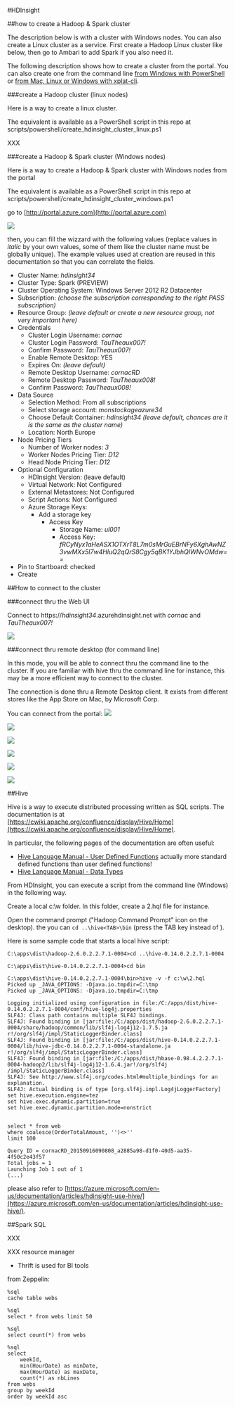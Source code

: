 #HDInsight

##how to create a Hadoop & Spark cluster

The description below is with a cluster with Windows nodes. You can also create a Linux cluster as a service. First create a Hadoop Linux cluster like below, then go to Ambari to add Spark if you also need it.

The following description shows how to create a cluster from the portal. You can also create one from the command line [from Windows with PowerShell](https://azure.microsoft.com/en-us/documentation/articles/hdinsight-administer-use-powershell/) or [from Mac, Linux or Windows with xplat-cli](https://azure.microsoft.com/en-us/documentation/articles/hdinsight-administer-use-command-line/).

###create a Hadoop cluster (linux nodes)

Here is a way to create a linux cluster.

The equivalent is available as a PowerShell script in this repo at scripts/powershell/create_hdinsight_cluster_linux.ps1

XXX

###create a Hadoop & Spark cluster (Windows nodes)

Here is a way to create a Hadoop & Spark cluster with Windows nodes from the portal

The equivalent is available as a PowerShell script in this repo at scripts/powershell/create_hdinsight_cluster_windows.ps1


go to [http://portal.azure.com](http://portal.azure.com)

![](hdinsight/1.png)

then, you can fill the wizzard with the following values (replace values in *italic* by your own values, some of them like the cluster name must be globally unique). The example values used at creation are reused in this documentation so that you can correlate the fields.

- Cluster Name: *hdinsight34*
- Cluster Type: Spark (PREVIEW)
- Cluster Operating System: Windows Server 2012 R2 Datacenter
- Subscription: *(choose the subscription corresponding to the right PASS subscription)*
- Resource Group: *(leave default or create a new resource group, not very important here)* 
- Credentials
	- Cluster Login Username: *cornac*
	- Cluster Login Password: *TauTheaux007!*
	- Confirm Password: *TauTheaux007!*
	- Enable Remote Desktop: YES
	- Expires On: *(leave default)*
	- Remote Desktop Username: *cornacRD*
	- Remote Desktop Password: *TauTheaux008!*
	- Confirm Password: *TauTheaux008!*
- Data Source
	- Selection Method: From all subscriptions
	- Select storage account: *monstockageazure34*
	- Choose Default Container: *hdinsight34 (leave default, chances are it is the same as the cluster name)*
	- Location: North Europe
- Node Pricing Tiers
	- Number of Worker nodes: *3*
	- Worker Nodes Pricing Tier: *D12*
	- Head Node Pricing Tier: *D12*
- Optional Configuration
	- HDInsight Version: (leave default)
	- Virtual Network: Not Configured
	- External Metastores: Not Configured
	- Script Actions: Not Configured
	- Azure Storage Keys: 
		- Add a storage key
			- Access Key
				- Storage Name: *ul001*
				- Access Key: *fRCyNyx1aHeASX1OTXrT8L7m0sMrGuEBrNFy6XghAwNZ3vwMXx5I7w4HluQ2qQrS8Cgy5qBK1YJbhQIWNvOMdw==*
- Pin to Startboard: checked
- Create

##How to connect to the cluster

###connect thru the Web UI

Connect to https://*hdinsight34*.azurehdinsight.net with *cornac* and *TauTheaux007!*

![](hdinsight/8.png)

###connect thru remote desktop (for command line)

In this mode, you will be able to connect thru the command line to the cluster. If you are familiar with hive thru the command line for instance, this may be a more efficient way to connect to the cluster. 

The connection is done thru a Remote Desktop client. It exists from different stores like the App Store on Mac, by Microsoft Corp.

You can connect from the portal: 
![](hdinsight/2.png)

![](hdinsight/3.png)

![](hdinsight/4.png)

![](hdinsight/5.png)

![](hdinsight/6.png)

![](hdinsight/7.png)


##Hive

Hive is a way to execute distributed processing written as SQL scripts. The documentation is at [https://cwiki.apache.org/confluence/display/Hive/Home](https://cwiki.apache.org/confluence/display/Hive/Home).

In particular, the following pages of the documentation are often useful: 
- [Hive Language Manual - User Defined Functions](https://cwiki.apache.org/confluence/display/Hive/LanguageManual+UDF) actually more standard defined functions than user defined functions!
- [Hive Language Manual - Data Types](https://cwiki.apache.org/confluence/display/Hive/LanguageManual+Types#LanguageManualTypes-Date/TimeTypes)


From HDInsight, you can execute a script from the command line (Windows) in the following way.

Create a local c:\w folder. In this folder, create a 2.hql file for instance. 

Open the command prompt ("Hadoop Command Prompt" icon on the desktop).
the you can `cd ..\hive<TAB>\bin` (press the TAB key instead of <TAB>).

Here is some sample code that starts a local hive script: 


```
C:\apps\dist\hadoop-2.6.0.2.2.7.1-0004>cd ..\hive-0.14.0.2.2.7.1-0004

C:\apps\dist\hive-0.14.0.2.2.7.1-0004>cd bin

C:\apps\dist\hive-0.14.0.2.2.7.1-0004\bin>hive -v -f c:\w\2.hql
Picked up _JAVA_OPTIONS: -Djava.io.tmpdir=C:\tmp
Picked up _JAVA_OPTIONS: -Djava.io.tmpdir=C:\tmp

Logging initialized using configuration in file:/C:/apps/dist/hive-0.14.0.2.2.7.1-0004/conf/hive-log4j.properties
SLF4J: Class path contains multiple SLF4J bindings.
SLF4J: Found binding in [jar:file:/C:/apps/dist/hadoop-2.6.0.2.2.7.1-0004/share/hadoop/common/lib/slf4j-log4j12-1.7.5.ja
r!/org/slf4j/impl/StaticLoggerBinder.class]
SLF4J: Found binding in [jar:file:/C:/apps/dist/hive-0.14.0.2.2.7.1-0004/lib/hive-jdbc-0.14.0.2.2.7.1-0004-standalone.ja
r!/org/slf4j/impl/StaticLoggerBinder.class]
SLF4J: Found binding in [jar:file:/C:/apps/dist/hbase-0.98.4.2.2.7.1-0004-hadoop2/lib/slf4j-log4j12-1.6.4.jar!/org/slf4j
/impl/StaticLoggerBinder.class]
SLF4J: See http://www.slf4j.org/codes.html#multiple_bindings for an explanation.
SLF4J: Actual binding is of type [org.slf4j.impl.Log4jLoggerFactory]
set hive.execution.engine=tez
set hive.exec.dynamic.partition=true
set hive.exec.dynamic.partition.mode=nonstrict


select * from web
where coalesce(OrderTotalAmount, '')<>''
limit 100

Query ID = cornacRD_20150916090808_a2885a98-d1f0-40d5-aa35-4f50c2e43f57
Total jobs = 1
Launching Job 1 out of 1
(...)
```


please also refer to [https://azure.microsoft.com/en-us/documentation/articles/hdinsight-use-hive/](https://azure.microsoft.com/en-us/documentation/articles/hdinsight-use-hive/).
 
 ##Spark SQL
 
 XXX
 
 XXX resource manager
 
 - Thrift is used for BI tools
 
 
 
 from Zeppelin:
 
	%sql 
	cache table webs

	%sql
	select * from webs limit 50
	
	%sql
	select count(*) from webs
	
	%sql
	select 
		weekId, 
		min(HourDate) as minDate, 
		max(HourDate) as maxDate, 
		count(*) as nbLines
	from webs
	group by weekId
	order by weekId asc
